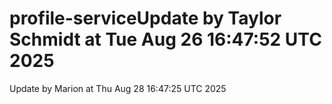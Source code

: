 # profile-serviceUpdate by Taylor Schmidt at Tue Aug 26 16:47:52 UTC 2025
Update by Marion at Thu Aug 28 16:47:25 UTC 2025
